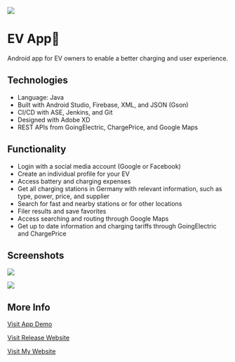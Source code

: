 ![](https://user-images.githubusercontent.com/36485235/164819777-d3996167-3638-4b46-92b7-5df77483fde3.png)

# EV App🔌
Android app for EV owners to enable a better charging and user experience.

## Technologies
- Language: Java
- Built with Android Studio, Firebase, XML, and JSON (Gson)
- CI/CD with ASE, Jenkins, and Git
- Designed with Adobe XD
- REST APIs from GoingElectric, ChargePrice, and Google Maps

## Functionality
- Login with a social media account (Google or Facebook)
- Create an individual profile for your EV
- Access battery and charging expenses
- Get all charging stations in Germany with relevant information, such as type, power, price, and supplier
- Search for fast and nearby stations or for other locations
- Filer results and save favorites
- Access searching and routing through Google Maps
- Get up to date information and charging tariffs through GoingElectric and ChargePrice

## Screenshots

![](https://user-images.githubusercontent.com/36485235/164822115-fcdd4ada-8d49-4c3b-aa89-cdc3d50706b2.png)

![](https://user-images.githubusercontent.com/36485235/164822702-b98c2b38-ecb4-477f-88b6-9e5a730b5024.png)


## More Info
[Visit App Demo](https://appetize.io/embed/7pn0wmyj7wtgpye4n9czy7yymr?device=pixel6&osVersion=12.0&scale=75)

[Visit Release Website](https://electricityforfuture.wixsite.com/release)

[Visit My Website](https://jongwonlee.dev/ev-app)
